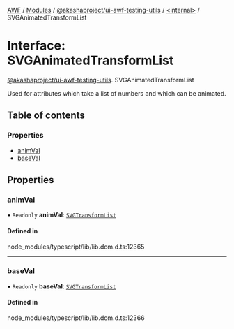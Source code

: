 [AWF](../README.md) / [Modules](../modules.md) / [@akashaproject/ui-awf-testing-utils](../modules/akashaproject_ui_awf_testing_utils.md) / [<internal\>](../modules/akashaproject_ui_awf_testing_utils._internal_.md) / SVGAnimatedTransformList

# Interface: SVGAnimatedTransformList

[@akashaproject/ui-awf-testing-utils](../modules/akashaproject_ui_awf_testing_utils.md).[<internal>](../modules/akashaproject_ui_awf_testing_utils._internal_.md).SVGAnimatedTransformList

Used for attributes which take a list of numbers and which can be animated.

## Table of contents

### Properties

- [animVal](akashaproject_ui_awf_testing_utils._internal_.SVGAnimatedTransformList.md#animval)
- [baseVal](akashaproject_ui_awf_testing_utils._internal_.SVGAnimatedTransformList.md#baseval)

## Properties

### animVal

• `Readonly` **animVal**: [`SVGTransformList`](../modules/akashaproject_ui_awf_testing_utils._internal_.md#svgtransformlist)

#### Defined in

node_modules/typescript/lib/lib.dom.d.ts:12365

___

### baseVal

• `Readonly` **baseVal**: [`SVGTransformList`](../modules/akashaproject_ui_awf_testing_utils._internal_.md#svgtransformlist)

#### Defined in

node_modules/typescript/lib/lib.dom.d.ts:12366
